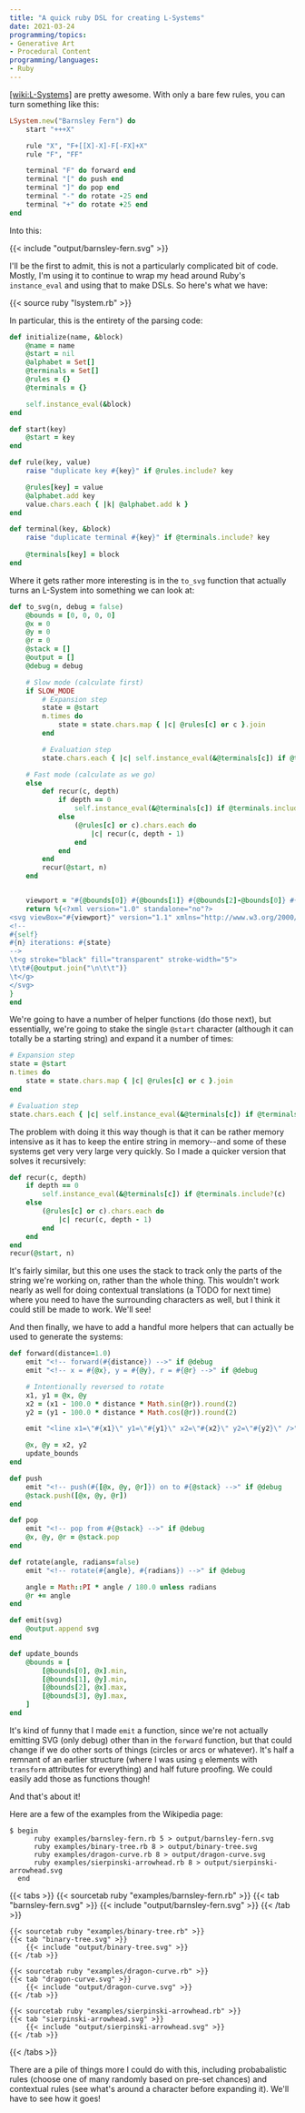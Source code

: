 ```yaml
---
title: "A quick ruby DSL for creating L-Systems"
date: 2021-03-24
programming/topics:
- Generative Art
- Procedural Content
programming/languages:
- Ruby
---
```

[[wiki:L-Systems]]() are pretty awesome. With only a bare few rules, you can turn something like this:

```ruby
LSystem.new("Barnsley Fern") do
    start "+++X"

    rule "X", "F+[[X]-X]-F[-FX]+X" 
    rule "F", "FF"

    terminal "F" do forward end
    terminal "[" do push end
    terminal "]" do pop end
    terminal "-" do rotate -25 end
    terminal "+" do rotate +25 end
end
```
Into this: 

<div style="width: 400px">
{{< include "output/barnsley-fern.svg" >}}
</div>

<!--more-->

I'll be the first to admit, this is not a particularly complicated bit of code. Mostly, I'm using it to continue to wrap my head around Ruby's `instance_eval` and using that to make DSLs. So here's what we have:

{{< source ruby "lsystem.rb" >}}

In particular, this is the entirety of the parsing code:

```ruby
def initialize(name, &block)
    @name = name
    @start = nil
    @alphabet = Set[]
    @terminals = Set[]
    @rules = {}
    @terminals = {}

    self.instance_eval(&block)
end

def start(key)
    @start = key
end

def rule(key, value)
    raise "duplicate key #{key}" if @rules.include? key

    @rules[key] = value
    @alphabet.add key
    value.chars.each { |k| @alphabet.add k }
end

def terminal(key, &block)
    raise "duplicate terminal #{key}" if @terminals.include? key
    
    @terminals[key] = block
end
```

Where it gets rather more interesting is in the `to_svg` function that actually turns an L-System into something we can look at:

```ruby
def to_svg(n, debug = false)
    @bounds = [0, 0, 0, 0]
    @x = 0
    @y = 0
    @r = 0
    @stack = []
    @output = []
    @debug = debug

    # Slow mode (calculate first)
    if SLOW_MODE
        # Expansion step
        state = @start
        n.times do
            state = state.chars.map { |c| @rules[c] or c }.join
        end

        # Evaluation step
        state.chars.each { |c| self.instance_eval(&@terminals[c]) if @terminals.include?(c) }

    # Fast mode (calculate as we go)
    else
        def recur(c, depth)
            if depth == 0
                self.instance_eval(&@terminals[c]) if @terminals.include?(c)
            else
                (@rules[c] or c).chars.each do
                    |c| recur(c, depth - 1)
                end
            end
        end
        recur(@start, n)
    end


    viewport = "#{@bounds[0]} #{@bounds[1]} #{@bounds[2]-@bounds[0]} #{@bounds[3]-@bounds[1]}"
    return %{<?xml version="1.0" standalone="no"?>
<svg viewBox="#{viewport}" version="1.1" xmlns="http://www.w3.org/2000/svg">
<!--
#{self} 
#{n} iterations: #{state}
-->
\t<g stroke="black" fill="transparent" stroke-width="5">
\t\t#{@output.join("\n\t\t")}
\t</g>
</svg>
}
end
```

We're going to have a number of helper functions (do those next), but essentially, we're going to stake the single `@start` character (although it can totally be a starting string) and expand it a number of times:

```ruby
# Expansion step
state = @start
n.times do
    state = state.chars.map { |c| @rules[c] or c }.join
end

# Evaluation step
state.chars.each { |c| self.instance_eval(&@terminals[c]) if @terminals.include?(c) }
```

The problem with doing it this way though is that it can be rather memory intensive as it has to keep the entire string in memory--and some of these systems get very very large very quickly. So I made a quicker version that solves it recursively:

```ruby
def recur(c, depth)
    if depth == 0
        self.instance_eval(&@terminals[c]) if @terminals.include?(c)
    else
        (@rules[c] or c).chars.each do
            |c| recur(c, depth - 1)
        end
    end
end
recur(@start, n)
```

It's fairly similar, but this one uses the stack to track only the parts of the string we're working on, rather than the whole thing. This wouldn't work nearly as well for doing contextual translations (a TODO for next time) where you need to have the surrounding characters as well, but I think it could still be made to work. We'll see!

And then finally, we have to add a handful more helpers that can actually be used to generate the systems:

```ruby
def forward(distance=1.0)
    emit "<!-- forward(#{distance}) -->" if @debug
    emit "<!-- x = #{@x}, y = #{@y}, r = #{@r} -->" if @debug

    # Intentionally reversed to rotate
    x1, y1 = @x, @y
    x2 = (x1 - 100.0 * distance * Math.sin(@r)).round(2)
    y2 = (y1 - 100.0 * distance * Math.cos(@r)).round(2)

    emit "<line x1=\"#{x1}\" y1=\"#{y1}\" x2=\"#{x2}\" y2=\"#{y2}\" />"

    @x, @y = x2, y2
    update_bounds
end

def push
    emit "<!-- push(#{[@x, @y, @r]}) on to #{@stack} -->" if @debug
    @stack.push([@x, @y, @r])
end

def pop
    emit "<!-- pop from #{@stack} -->" if @debug
    @x, @y, @r = @stack.pop
end

def rotate(angle, radians=false)
    emit "<!-- rotate(#{angle}, #{radians}) -->" if @debug

    angle = Math::PI * angle / 180.0 unless radians
    @r += angle
end

def emit(svg)
    @output.append svg
end

def update_bounds
    @bounds = [
        [@bounds[0], @x].min,
        [@bounds[1], @y].min,
        [@bounds[2], @x].max,
        [@bounds[3], @y].max,
    ]
end
```

It's kind of funny that I made `emit` a function, since we're not actually emitting SVG (only debug) other than in the `forward` function, but that could change if we do other sorts of things (circles or arcs or whatever). It's half a remnant of an earlier structure (where I was using `g` elements with `transform` attributes for everything) and half future proofing. We could easily add those as functions though!

And that's about it!

Here are a few of the examples from the Wikipedia page:

```fish
$ begin
      ruby examples/barnsley-fern.rb 5 > output/barnsley-fern.svg
      ruby examples/binary-tree.rb 8 > output/binary-tree.svg
      ruby examples/dragon-curve.rb 8 > output/dragon-curve.svg
      ruby examples/sierpinski-arrowhead.rb 8 > output/sierpinski-arrowhead.svg
  end
```

{{< tabs >}}
    {{< sourcetab ruby "examples/barnsley-fern.rb" >}}
    {{< tab "barnsley-fern.svg" >}}
        {{< include "output/barnsley-fern.svg" >}}
    {{< /tab >}}

    {{< sourcetab ruby "examples/binary-tree.rb" >}}
    {{< tab "binary-tree.svg" >}}
        {{< include "output/binary-tree.svg" >}}
    {{< /tab >}}

    {{< sourcetab ruby "examples/dragon-curve.rb" >}}
    {{< tab "dragon-curve.svg" >}}
        {{< include "output/dragon-curve.svg" >}}
    {{< /tab >}}

    {{< sourcetab ruby "examples/sierpinski-arrowhead.rb" >}}
    {{< tab "sierpinski-arrowhead.svg" >}}
        {{< include "output/sierpinski-arrowhead.svg" >}}
    {{< /tab >}}  
{{< /tabs >}}

There are a pile of things more I could do with this, including probabalistic rules (choose one of many randomly based on pre-set chances) and contextual rules (see what's around a character before expanding it). We'll have to see how it goes!